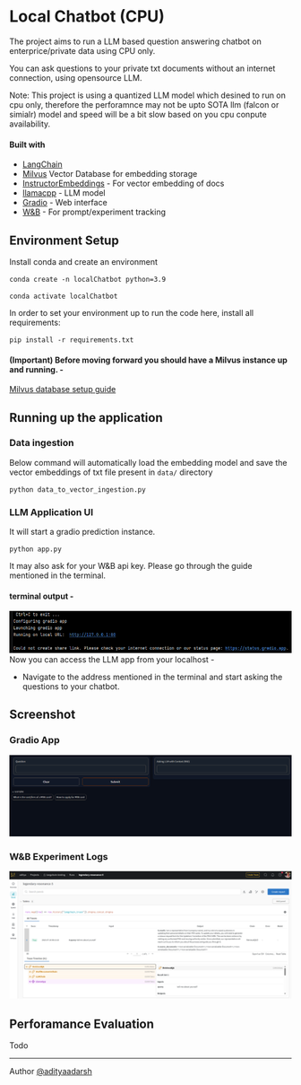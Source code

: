
# Local Chatbot (CPU)

The project aims to run a LLM based question answering chatbot on enterprice/private data using CPU only.

You can ask questions to your private txt documents without an internet connection, using opensource LLM.

Note: This project is using a quantized LLM model which desined to run on cpu only, therefore the perforamnce may not be upto SOTA llm (falcon or simialr) model and speed will be a bit slow based on you cpu conpute availability.


#### Built with 
- [LangChain](https://docs.langchain.com/docs/) 
- [Milvus](https://milvus.io/)  Vector Database for embedding storage
- [InstructorEmbeddings](https://instructor-embedding.github.io/) - For vector embedding of docs
- [llamacpp](https://pypi.org/project/llamacpp/) - LLM model
- [Gradio](https://www.gradio.app/) - Web interface
- [W&B](https://docs.wandb.ai/guides/integrations/langchain) - For prompt/experiment tracking 

Environment Setup
---

Install conda and create an environment
```shell
conda create -n localChatbot python=3.9
```
```shell
conda activate localChatbot
```

In order to set your environment up to run the code here,  install all requirements:

```shell
pip install -r requirements.txt
```

#### (Important) Before moving forward you should have a Milvus instance up and running. - 
[Milvus database setup guide](https://milvus.io/docs/v2.1.x/install_standalone-docker.md)

Running up the application
---
### Data ingestion
Below command will automatically load the embedding model and save the vector embeddings of txt file present in `data/` directory

```shell
python data_to_vector_ingestion.py 
```

### LLM Application UI
It will start a gradio prediction instance.

```shell
python app.py 
```

It may also ask for your W&B api key. Please go through the guide mentioned in the terminal.
#### terminal output -
![image description](screenshots/gradio-instance.png)
Now you can access the LLM app from your localhost -
* Navigate to the address mentioned in the terminal and start asking the questions to your chatbot.

Screenshot
---

### Gradio App
![image description](screenshots/gradio-ui.png)
### W&B Experiment Logs
![image description](screenshots/wandb-run.png)

Perforamance Evaluation 
---
Todo


---
Author [@adityaadarsh](https://www.linkedin.com/in/aditya-adarsh-657320188/)

